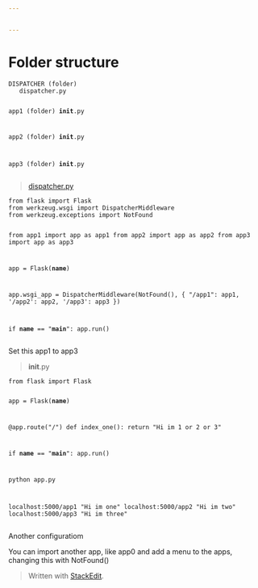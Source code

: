 ```yaml
---


---
```


<h1 id="folder-structure">Folder structure</h1>
<pre><code>DISPATCHER (folder)
   dispatcher.py

   app1 (folder)
       __init__.py

   app2 (folder)
       __init__.py

   app3 (folder)
       __init__.py
</code></pre>
<blockquote>
<p><a href="http://dispatcher.py">dispatcher.py</a></p>
</blockquote>
<pre><code>from flask import Flask
from werkzeug.wsgi import DispatcherMiddleware
from werkzeug.exceptions import NotFound

from app1 import app as app1
from app2 import app as app2
from app3 import app as app3

app = Flask(__name__)

app.wsgi_app = DispatcherMiddleware(NotFound(), {
    "/app1": app1,
    '/app2': app2,
    '/app3': app3
})

if __name__ == "__main__":
    app.run()
</code></pre>
<p>Set this app1 to app3</p>
<blockquote>
<p><strong>init</strong>.py</p>
</blockquote>
<pre><code>from flask import Flask

app = Flask(__name__)

@app.route("/")
def index_one():
    return "Hi im 1 or 2 or 3"

if __name__ == "__main__":
    app.run()

python app.py

localhost:5000/app1 "Hi im one"
localhost:5000/app2 "Hi im two"
localhost:5000/app3 "Hi im three"
</code></pre>
<p>Another configuratiom</p>
<p>You can import another app, like app0 and add a menu to the apps, changing this with NotFound()</p>
<blockquote>
<p>Written with <a href="https://stackedit.io/">StackEdit</a>.</p>
</blockquote>

